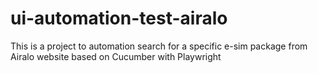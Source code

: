 # ui-automation-test-airalo
This is a project to automation search for a specific e-sim package from Airalo website based on Cucumber with Playwright
